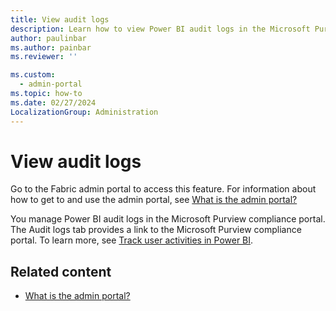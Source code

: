 ```yaml
---
title: View audit logs
description: Learn how to view Power BI audit logs in the Microsoft Purview compliance portal.
author: paulinbar
ms.author: painbar
ms.reviewer: ''

ms.custom:
  - admin-portal
ms.topic: how-to
ms.date: 02/27/2024
LocalizationGroup: Administration
---
```


# View audit logs

Go to the Fabric admin portal to access this feature. For information about how to get to and use the admin portal, see [What is the admin portal?](admin-center.md)

You manage Power BI audit logs in the Microsoft Purview compliance portal. The Audit logs tab provides a link to the Microsoft Purview compliance portal. To learn more, see [Track user activities in Power BI](/power-bi/enterprise/service-admin-auditing).

## Related content

* [What is the admin portal?](admin-center.md)
